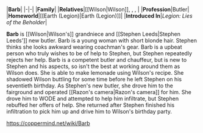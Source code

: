 |**Barb**|
|-|-|
|**Family**|
|**Relatives**|[[Wilson\|Wilson]], , , |
|**Profession**|Butler|
|**Homeworld**|[[Earth (Legion)\|Earth (Legion)]]|
|**Introduced In**|*Legion: Lies of the Beholder*|

**Barb** is [[Wilson\|Wilson's]] grandniece and [[Stephen Leeds\|Stephen Leeds']] new butler.
Barb is a young woman with short blonde hair. Stephen thinks she looks awkward wearing coachman's gear. Barb is a upbeat person who truly wishes to be of help to Stephen, but Stephen repeatedly rejects her help.
Barb is a competent butler and chauffeur, but is new to Stephen and his aspects, so isn't the best at working around them as Wilson does. She is able to make lemonade using Wilson's recipe.
She shadowed Wilson buttling for some time before he left Stephen on his seventieth birthday. As Stephen's new butler, she drove him to the fairground and operated [[Razon's camera\|Razon's camera]] for him. She drove him to WODE and attempted to help him infiltrate, but Stephen rebuffed her offers of help. She returned after Stephen finished his infiltration to pick him up and drive him to Wilson's birthday party.



https://coppermind.net/wiki/Barb